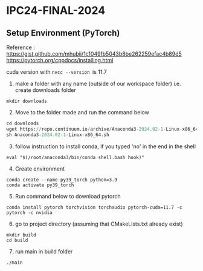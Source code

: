 # IPC24-FINAL-2024

## Setup Environment (PyTorch)
Reference : 
https://gist.github.com/mhubii/1c1049fb5043b8be262259efac4b89d5
https://pytorch.org/cppdocs/installing.html

cuda version with ```nvcc --version ```is 11.7

1. make a folder with any name (outside of our workspace folder) i.e. create downloads folder
``` 
mkdir downloads
``` 
2. Move to the folder made and run the command below 
```python
cd downloads
wget https://repo.continuum.io/archive/Anaconda3-2024.02-1-Linux-x86_64.sh
sh Anaconda3-2024.02-1-Linux-x86_64.sh
```
3. follow instruction to install conda, if you typed 'no' in the end in the shell
```
eval "$(/root/anaconda3/bin/conda shell.bash hook)" 
```

4. Create environment
```
conda create --name py39_torch python=3.9
conda activate py39_torch
```

5. Run command below to download pytorch
```
conda install pytorch torchvision torchaudio pytorch-cuda=11.7 -c pytorch -c nvidia
```
6. go to project directory (assuming that CMakeLists.txt already exist)
```
mkdir build
cd build
```

7. run main in build folder
```
./main
```
